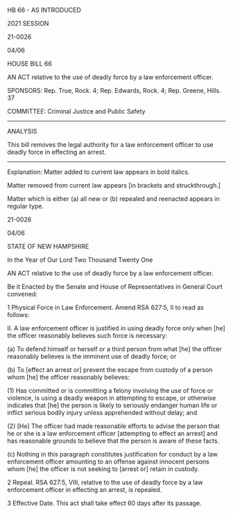  HB 66 - AS INTRODUCED

 

 

2021 SESSION

 21-0026

 04/06

 

HOUSE BILL 66

 

AN ACT relative to the use of deadly force by a law enforcement officer.

 

SPONSORS: Rep. True, Rock. 4; Rep. Edwards, Rock. 4; Rep. Greene, Hills. 37

 

COMMITTEE: Criminal Justice and Public Safety

 

-----------------------------------------------------------------

 

ANALYSIS

 

 This bill removes the legal authority for a law enforcement officer to use deadly force in effecting an arrest.

 

- - - - - - - - - - - - - - - - - - - - - - - - - - - - - - - - - - - - - - - - - - - - - - - - - - - - - - - - - - - - - - - - - - - - - - - - - - - 

 

Explanation: Matter added to current law appears in bold italics.

 Matter removed from current law appears [in brackets and struckthrough.]

 Matter which is either (a) all new or (b) repealed and reenacted appears in regular type.

 21-0026

 04/06

 

STATE OF NEW HAMPSHIRE

 

In the Year of Our Lord Two Thousand Twenty One

 

AN ACT relative to the use of deadly force by a law enforcement officer.

 

Be it Enacted by the Senate and House of Representatives in General Court convened:

 

 1 Physical Force in Law Enforcement. Amend RSA 627:5, II to read as follows:

 II. A law enforcement officer is justified in using deadly force only when [he] the officer reasonably believes such force is necessary: 

 (a) To defend himself or herself or a third person from what [he] the officer reasonably believes is the imminent use of deadly force; or 

 (b) To [effect an arrest or] prevent the escape from custody of a person whom [he] the officer reasonably believes: 

 (1) Has committed or is committing a felony involving the use of force or violence, is using a deadly weapon in attempting to escape, or otherwise indicates that [he] the person is likely to seriously endanger human life or inflict serious bodily injury unless apprehended without delay; and 

 (2) [He] The officer had made reasonable efforts to advise the person that he or she is a law enforcement officer [attempting to effect an arrest] and has reasonable grounds to believe that the person is aware of these facts. 

 (c) Nothing in this paragraph constitutes justification for conduct by a law enforcement officer amounting to an offense against innocent persons whom [he] the officer is not seeking to [arrest or] retain in custody.

 2 Repeal. RSA 627:5, VIII, relative to the use of deadly force by a law enforcement officer in effecting an arrest, is repealed. 

 3 Effective Date. This act shall take effect 60 days after its passage.

